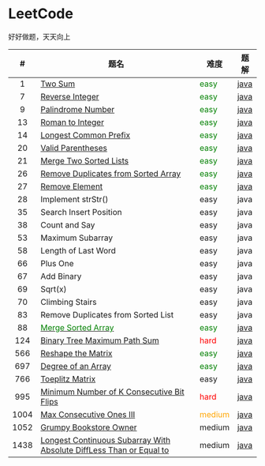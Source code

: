 # LeetCode
好好做题，天天向上

|#|题名|难度|题解|
|:----:|----|----|----|
|1|[Two Sum](https://leetcode-cn.com/problems/two-sum/)|<font color=green>easy</font>|[java](https://github.com/su-zitong/LeetCode/tree/master/algorithms/java/src/twoSum)|
|7|[Reverse Integer](https://leetcode-cn.com/problems/reverse-integer/)|<font color=green>easy</font>|[java](https://github.com/su-zitong/LeetCode/tree/master/algorithms/java/src/reverseInteger)|
|9|[Palindrome Number](https://leetcode-cn.com/problems/palindrome-number/)|<font color=green>easy</font>|[java](https://github.com/su-zitong/LeetCode/tree/master/algorithms/java/src/palindromeNumber)|
|13|[Roman to Integer](https://leetcode-cn.com/problems/roman-to-integer/)|<font color=green>easy</font>|[java](https://github.com/su-zitong/LeetCode/tree/master/algorithms/java/src/romanToInteger)|
|14|[Longest Common Prefix](https://leetcode-cn.com/problems/longest-common-prefix/)|<font color=green>easy</font>|[java](https://github.com/su-zitong/LeetCode/tree/master/algorithms/java/src/longestCommonPrefix)|
|20|[Valid Parentheses](https://leetcode-cn.com/problems/valid-parentheses/)|<font color=green>easy</font>|[java](https://github.com/su-zitong/LeetCode/tree/master/algorithms/java/src/validParentheses)|
|21|[Merge Two Sorted Lists](https://leetcode-cn.com/problems/merge-two-sorted-lists/)|<font color=green>easy</font>|[java](https://github.com/su-zitong/LeetCode/tree/master/algorithms/java/src/mergeTwoSortedLists)|
|26|[Remove Duplicates from Sorted Array](https://leetcode-cn.com/problems/remove-duplicates-from-sorted-array/)|<font color=green>easy</font>|[java](https://github.com/su-zitong/LeetCode/tree/master/algorithms/java/src/removeDuplicatesfromSortedArray)|
|27|[Remove Element](https://leetcode-cn.com/problems/remove-element/)|<font color=green>easy</font>|[java](https://github.com/su-zitong/LeetCode/tree/master/algorithms/java/src/removeElement)|
|28|Implement strStr()|easy|java|
|35|Search Insert Position|easy|java|
|38|Count and Say|easy|java|
|53|Maximum Subarray|easy|java|
|58|Length of Last Word|easy|java|
|66|Plus One|easy|java|
|67|Add Binary|easy|java|
|69|Sqrt(x)|easy|java|
|70|Climbing Stairs|easy|java|
|83|Remove Duplicates from Sorted List|easy|java|
|88|[<font color=green>Merge Sorted Array</font>](https://leetcode-cn.com/problems/merge-sorted-array/)|<font color=green>easy</font>|[java](https://github.com/su-zitong/LeetCode/tree/master/algorithms/java/src/mergeSortedArray)|
|124|[Binary Tree Maximum Path Sum](https://leetcode-cn.com/problems/binary-tree-maximum-path-sum/)|<font color=red>hard</font>|[java](https://github.com/su-zitong/LeetCode/tree/master/algorithms/java/src/binaryTreeMaximumPathSum)|
|566|[Reshape the Matrix](https://leetcode-cn.com/problems/reshape-the-matrix/)|<font color=green>easy</font>|[java](https://github.com/su-zitong/LeetCode/tree/master/algorithms/java/src/reshapeTheMatrix)|
|697|[Degree of an Array](https://leetcode-cn.com/problems/degree-of-an-array/)|<font color=green>easy</font>|[java](https://github.com/su-zitong/LeetCode/tree/master/algorithms/java/src/degreeofanArray)|
|766|[Toeplitz Matrix](https://leetcode-cn.com/problems/toeplitz-matrix/submissions/)|easy|[java](https://github.com/su-zitong/LeetCode/tree/master/algorithms/java/src/toeplitzMatrix)|
|995|[Minimum Number of K Consecutive Bit Flips](https://leetcode-cn.com/problems/minimum-number-of-k-consecutive-bit-flips/)|<font color=red>hard</font>|[java](https://github.com/su-zitong/LeetCode/tree/master/algorithms/java/src/minimumNumberofKConsecutiveBitFlips)|
|1004|[Max Consecutive Ones III](https://leetcode-cn.com/problems/max-consecutive-ones-iii/)|<font color=orange>medium</font>|[java](https://github.com/su-zitong/LeetCode/tree/master/algorithms/java/src/maxConsecutiveOnesIII)|
|1052|[Grumpy Bookstore Owner](https://leetcode-cn.com/problems/grumpy-bookstore-owner/)|medium|[java](https://github.com/su-zitong/LeetCode/tree/master/algorithms/java/src/grumpyBookstoreOwner)|
|1438|[Longest Continuous Subarray With Absolute DiffLess Than or Equal to](https://leetcode-cn.com/problems/longest-continuous-subarray-with-absolute-diff-less-than-or-equal-to-limit/)|medium|[java](https://github.com/su-zitong/LeetCode/tree/master/algorithms/java/src/longestContinuousSubarrayWithAbsoluteDiffLessThanorEqualto)|